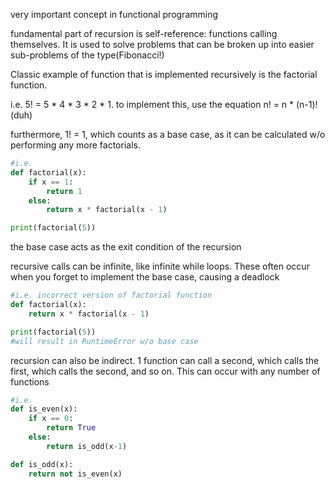 very important concept in functional programming

fundamental part of recursion is self-reference: functions calling themselves. It is used to solve problems that can be broken up into easier sub-problems of the type(Fibonacci!)

Classic example of function that is implemented recursively is the factorial function.

i.e. 5! = 5 \* 4 \* 3 \* 2 \* 1. to implement this, use the equation n! = n \* (n-1)!(duh)

furthermore, 1! = 1, which counts as a base case, as it can be calculated w/o performing any more factorials.

```python
#i.e.
def factorial(x):
	if x == 1:
		return 1
	else:
		return x * factorial(x - 1)

print(factorial(5))
```

the base case acts as the exit condition of the recursion

recursive calls can be infinite, like infinite while loops. These often occur when you forget to implement the base case, causing a deadlock

```python
#i.e. incorrect version of factorial function
def factorial(x):
	return x * factorial(x - 1)

print(factorial(5))
#will result in RuntimeError w/o base case
```

recursion can also be indirect. 1 function can call a second, which calls the first, which calls the second, and so on. This can occur with any number of functions

```python
#i.e.
def is_even(x):
	if x == 0:
		return True
	else:
		return is_odd(x-1)

def is_odd(x):
	return not is_even(x)
```